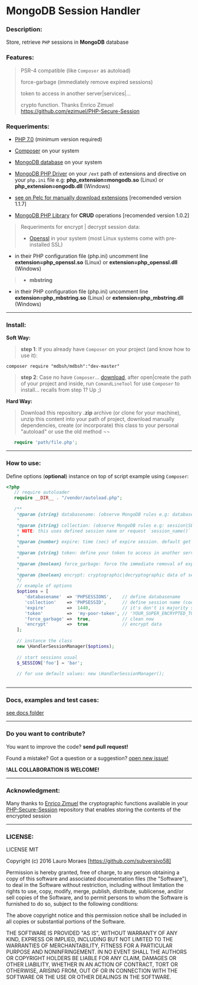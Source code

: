 # MongoDB Session Handler

### Description:

Store, retrieve `PHP` sessions in **MongoDB** database

### Features:

> PSR-4 compatible (like `Composer` as autoload)
>
> force-garbage (immediately remove expired sessions)
>
> token to access in another server|services|...
>
> crypto function. Thanks Enrico Zimuel <https://github.com/ezimuel/PHP-Secure-Session>

### Requeriments:
+ [PHP 7.0](http://php.net/downloads.php) (minimum version required)

+ [Composer](https://getcomposer.org/download/) on your system

+ [MongoDB database](https://www.mongodb.com/download-center#community) on your system

+ [MongoDB PHP Driver](https://github.com/mongodb/mongo-php-driver) on your `/ext` path of extensions and directive on your `php.ini` file e.g: **php_extension=mongodb.so** (Linux) or **php_extension=ongodb.dll** (Windows)
+ [see on Pelc for manually download extensions](https://pecl.php.net/package/mongodb) [recomended version 1.1.7]

+ [MongoDB PHP Library](https://github.com/mongodb/mongo-php-library) for **CRUD** operations [recomended version 1.0.2]

> Requeriments for encrypt | decrypt session data:
> + [Openssl](https://www.openssl.org/) in your system (most Linux systems come with pre-installed SSL)
  * in their PHP configuration file (php.ini) uncomment line **extension=php_openssl.so** (Linux) or **extension=php_openssl.dll** (Windows)
>
> + **mbstring**
  * in their PHP configuration file (php.ini) uncomment line **extension=php_mbstring.so** (Linux) or **extension=php_mbstring.dll** (Windows)

-------------------------------------
### Install:

**Soft Way:**
> **step 1**: If you already have `Composer` on your project (and know how to use it):


    composer require "mdbsh/mdbsh":"dev-master"
    
>
> **step 2**: Case no have `Composer`... [download](https://getcomposer.org/download/), after open|create the path of your project and inside, run `ComandLineTool` for use `Composer` to install... recalls from step 1? Up ;)



**Hard Way:**

> Download this repository **.zip** archive (or clone for your machine), unzip this content into your path of project, download manually dependencies, create (or incorporate) this class to your personal "autoload" or use the old method ¬¬
```php
   require 'path/file.php';
```


-------------------------------------
### How to use:

Define options (**optional**) instance on top of script example using `Composer`:

```php
<?php
   // require autoloader
   require __DIR__ . "/vendor/autoload.php";
   
   /**
    *@param {string} databasename: (observe MongoDB rules e.g: database|DataBase|data-base) default: SessionManager
    *
    *@param {string} collection: (observe MongoDB rules e.g: session|SESSION|Session) default: PHPSESSID
    * NOTE: this uses defined session nane or request `session_name()` for retrieve automatic (remember PHP 'session.name' only accept alphanumeric characters. See more on: @lynk http://php.net/manual/en/function.session-name.php
    *
    *@param {number} expire: time (sec) of expire session. default get `session.gc_maxlifetime` directive or set one hour (3600 sec)
    *
    *@param {string} token: define your token to access in another server|services|... default: false
    *
    *@param {boolean} force_garbage: force the immediate removal of expired sessions. default: false
    *
    *@param {boolean} encrypt: cryptographic|decryptographic data of sessions to save in MongoDB. default: true
    */
    // example of options
    $options = [
       'databasename'  => 'PHPSESSIONS',    // define databasename
       'collection'    => 'PHPSESSID',      // define session name (cookie name of this session)
       'expire'        =>  1440,            // it's don't is majority set. It is optional case php.ini no have value set
       'token'         =>  'my-poor-token', // 'YOUR_SUPER_ENCRYPTED_TOKEN' optional
       'force_garbage' =>  true,            // clean now
       'encrypt'       =>  true             // encrypt data
    ];
    
    // instance the class
    new \HandlerSessionManager($options);
    
    // start sessions usual
    $_SESSION['foo'] = 'bar';
    
    // for use default values: new \HandlerSessionManager();
   
```

------------------------------------------
### Docs, examples and test cases:

[see docs folder](https://github.com/subversivo58/mdbsh/blob/master/docs/USAGE.md)


------------------------------------------
### Do you want to contribute?

You want to improve the code? **send pull request!**

Found a mistake? Got a question or a suggestion? [open new issue!](https://github.com/subversivo58/mdbsh/issues)

**!ALL COLLABORATION IS WELCOME!**


-----------------------------------------
### Acknowledgment:

Many thanks to [Enrico Zimuel](https://github.com/ezimuel) the cryptographic functions available in your [
PHP-Secure-Session](https://github.com/ezimuel/PHP-Secure-Session) repository that enables storing the contents of the encrypted session

-----------------------------------------
### LICENSE:

LICENSE MIT

Copyright (c) 2016 Lauro Moraes [https://github.com/subversivo58]

Permission is hereby granted, free of charge, to any person obtaining a copy
of this software and associated documentation files (the "Software"), to deal
in the Software without restriction, including without limitation the rights
to use, copy, modify, merge, publish, distribute, sublicense, and/or sell
copies of the Software, and to permit persons to whom the Software is
furnished to do so, subject to the following conditions:

The above copyright notice and this permission notice shall be included in
all copies or substantial portions of the Software.

THE SOFTWARE IS PROVIDED "AS IS", WITHOUT WARRANTY OF ANY KIND, EXPRESS OR
IMPLIED, INCLUDING BUT NOT LIMITED TO THE WARRANTIES OF MERCHANTABILITY,
FITNESS FOR A PARTICULAR PURPOSE AND NONINFRINGEMENT. IN NO EVENT SHALL THE
AUTHORS OR COPYRIGHT HOLDERS BE LIABLE FOR ANY CLAIM, DAMAGES OR OTHER
LIABILITY, WHETHER IN AN ACTION OF CONTRACT, TORT OR OTHERWISE, ARISING FROM,
OUT OF OR IN CONNECTION WITH THE SOFTWARE OR THE USE OR OTHER DEALINGS IN
THE SOFTWARE.
